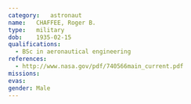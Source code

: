 ```yaml
---
category:	astronaut
name:	CHAFFEE, Roger B.
type:	military
dob:	1935-02-15
qualifications:
  - BSc in aeronautical engineering
references:
  - http://www.nasa.gov/pdf/740566main_current.pdf
missions:
evas:
gender:	Male
---
```

